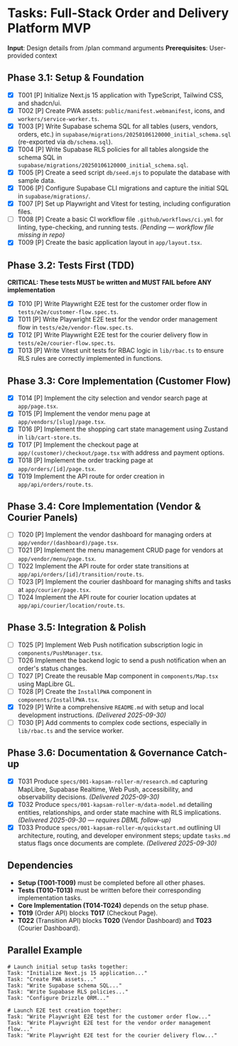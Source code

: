 # Tasks: Full-Stack Order and Delivery Platform MVP

**Input**: Design details from /plan command arguments
**Prerequisites**: User-provided context

## Phase 3.1: Setup & Foundation

- [X] T001 [P] Initialize Next.js 15 application with TypeScript, Tailwind CSS, and shadcn/ui.
- [X] T002 [P] Create PWA assets: `public/manifest.webmanifest`, icons, and `workers/service-worker.ts`.
- [X] T003 [P] Write Supabase schema SQL for all tables (users, vendors, orders, etc.) in `supabase/migrations/20250106120000_initial_schema.sql` (re-exported via `db/schema.sql`).
- [X] T004 [P] Write Supabase RLS policies for all tables alongside the schema SQL in `supabase/migrations/20250106120000_initial_schema.sql`.
- [X] T005 [P] Create a seed script `db/seed.mjs` to populate the database with sample data.
- [X] T006 [P] Configure Supabase CLI migrations and capture the initial SQL in `supabase/migrations/`.
- [X] T007 [P] Set up Playwright and Vitest for testing, including configuration files.
- [ ] T008 [P] Create a basic CI workflow file `.github/workflows/ci.yml` for linting, type-checking, and running tests. *(Pending — workflow file missing in repo)*
- [X] T009 [P] Create the basic application layout in `app/layout.tsx`.

## Phase 3.2: Tests First (TDD)

**CRITICAL: These tests MUST be written and MUST FAIL before ANY implementation**

- [X] T010 [P] Write Playwright E2E test for the customer order flow in `tests/e2e/customer-flow.spec.ts`.
- [X] T011 [P] Write Playwright E2E test for the vendor order management flow in `tests/e2e/vendor-flow.spec.ts`.
- [X] T012 [P] Write Playwright E2E test for the courier delivery flow in `tests/e2e/courier-flow.spec.ts`.
- [X] T013 [P] Write Vitest unit tests for RBAC logic in `lib/rbac.ts` to ensure RLS rules are correctly implemented in functions.

## Phase 3.3: Core Implementation (Customer Flow)

- [X] T014 [P] Implement the city selection and vendor search page at `app/page.tsx`.
- [X] T015 [P] Implement the vendor menu page at `app/vendors/[slug]/page.tsx`.
- [X] T016 [P] Implement the shopping cart state management using Zustand in `lib/cart-store.ts`.
- [X] T017 [P] Implement the checkout page at `app/(customer)/checkout/page.tsx` with address and payment options.
- [X] T018 [P] Implement the order tracking page at `app/orders/[id]/page.tsx`.
- [X] T019 Implement the API route for order creation in `app/api/orders/route.ts`.

## Phase 3.4: Core Implementation (Vendor & Courier Panels)

- [ ] T020 [P] Implement the vendor dashboard for managing orders at `app/vendor/(dashboard)/page.tsx`.
- [ ] T021 [P] Implement the menu management CRUD page for vendors at `app/vendor/menu/page.tsx`.
- [ ] T022 Implement the API route for order state transitions at `app/api/orders/[id]/transition/route.ts`.
- [ ] T023 [P] Implement the courier dashboard for managing shifts and tasks at `app/courier/page.tsx`.
- [ ] T024 Implement the API route for courier location updates at `app/api/courier/location/route.ts`.

## Phase 3.5: Integration & Polish

- [ ] T025 [P] Implement Web Push notification subscription logic in `components/PushManager.tsx`.
- [ ] T026 Implement the backend logic to send a push notification when an order's status changes.
- [ ] T027 [P] Create the reusable Map component in `components/Map.tsx` using MapLibre GL.
- [ ] T028 [P] Create the `InstallPWA` component in `components/InstallPWA.tsx`.
- [X] T029 [P] Write a comprehensive `README.md` with setup and local development instructions. *(Delivered 2025-09-30)*
- [ ] T030 [P] Add comments to complex code sections, especially in `lib/rbac.ts` and the service worker.

## Phase 3.6: Documentation & Governance Catch-up

- [X] T031 Produce `specs/001-kapsam-roller-m/research.md` capturing MapLibre, Supabase Realtime, Web Push, accessibility, and observability decisions. *(Delivered 2025-09-30)*
- [X] T032 Produce `specs/001-kapsam-roller-m/data-model.md` detailing entities, relationships, and order state machine with RLS implications. *(Delivered 2025-09-30 — requires DBML follow-up)*
- [X] T033 Produce `specs/001-kapsam-roller-m/quickstart.md` outlining UI architecture, routing, and developer environment steps; update `tasks.md` status flags once documents are complete. *(Delivered 2025-09-30)*

## Dependencies

- **Setup (T001-T009)** must be completed before all other phases.
- **Tests (T010-T013)** must be written before their corresponding implementation tasks.
- **Core Implementation (T014-T024)** depends on the setup phase.
- **T019** (Order API) blocks **T017** (Checkout Page).
- **T022** (Transition API) blocks **T020** (Vendor Dashboard) and **T023** (Courier Dashboard).

## Parallel Example

```
# Launch initial setup tasks together:
Task: "Initialize Next.js 15 application..."
Task: "Create PWA assets..."
Task: "Write Supabase schema SQL..."
Task: "Write Supabase RLS policies..."
Task: "Configure Drizzle ORM..."

# Launch E2E test creation together:
Task: "Write Playwright E2E test for the customer order flow..."
Task: "Write Playwright E2E test for the vendor order management flow..."
Task: "Write Playwright E2E test for the courier delivery flow..."
```
